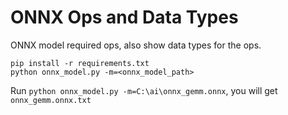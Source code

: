 # ONNX Ops and Data Types

ONNX model required ops, also show data types for the ops.

```
pip install -r requirements.txt
python onnx_model.py -m=<onnx_model_path>
```

Run `python onnx_model.py -m=C:\ai\onnx_gemm.onnx`, you will get `onnx_gemm.onnx.txt`